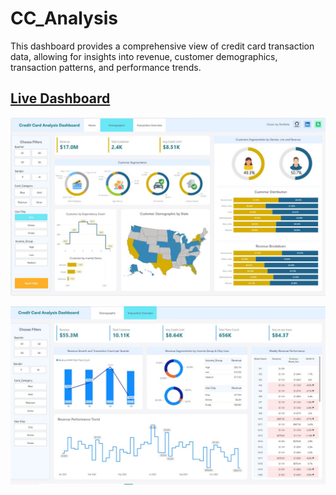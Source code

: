 # CC_Analysis
This dashboard provides a comprehensive view of credit card transaction data, allowing for insights into revenue, customer demographics, transaction patterns, and performance trends. 


## [Live Dashboard](https://app.powerbi.com/view?r=eyJrIjoiZmQ2NjJmYmUtYTRhMC00N2I3LThmYWYtNDZlZTQ0MjQ3MjVhIiwidCI6ImM2ZTU0OWIzLTVmNDUtNDAzMi1hYWU5LWQ0MjQ0ZGM1YjJjNCJ9)

![Demographic](https://github.com/RoyDip-Shuvo/CC-Analysis/blob/main/Image/Github/Demographic.jpg)

![Transction Overview](https://github.com/RoyDip-Shuvo/CC-Analysis/blob/main/Image/Github/Transction%20Overview.jpg)
